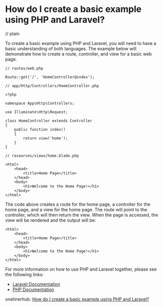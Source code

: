 # How do I create a basic example using PHP and Laravel?
// plain

To create a basic example using PHP and Laravel, you will need to have a basic understanding of both languages. The example below will demonstrate how to create a route, controller, and view for a basic web page.

```
// routes/web.php

Route::get('/', 'HomeController@index');

// app/Http/Controllers/HomeController.php

<?php

namespace App\Http\Controllers;

use Illuminate\Http\Request;

class HomeController extends Controller
{
    public function index()
    {
        return view('home');
    }
}

// resources/views/home.blade.php

<html>
    <head>
        <title>Home Page</title>
    </head>
    <body>
        <h1>Welcome to the Home Page!</h1>
    </body>
</html>
```

The code above creates a route for the home page, a controller for the home page, and a view for the home page. The route will point to the controller, which will then return the view. When the page is accessed, the view will be rendered and the output will be:

```
<html>
    <head>
        <title>Home Page</title>
    </head>
    <body>
        <h1>Welcome to the Home Page!</h1>
    </body>
</html>
```

For more information on how to use PHP and Laravel together, please see the following links:

- [Laravel Documentation](https://laravel.com/docs)
- [PHP Documentation](https://www.php.net/docs.php)

onelinerhub: [How do I create a basic example using PHP and Laravel?](https://onelinerhub.com/php-laravel/how-do-i-create-a-basic-example-using-php-and-laravel)
